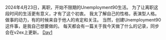 2024年4月23日，离职，开始不限期的Unemployment90生活。
为了让离职这段时间的生活更有意义，才有了这个初衷。
我太了解自己的性格，表演型人格。做事的动力，有的时候来自于他人的肯定和关注。
当然，创建Unemployment90这件事，是我自己想要做的。
每天都会有一篇关于我今天做了什么的记录，同步会在v2ex上更新。
[Day1](Day1.md)

